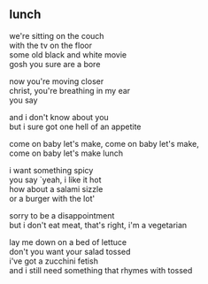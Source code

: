 ## lunch

we're sitting on the couch  
with the tv on the floor  
some old black and white movie  
gosh you sure are a bore

now you're moving closer  
christ, you're breathing in my ear  
you say

and i don't know about you  
but i sure got one hell of an appetite

come on baby let's make, come on baby let's make,  
come on baby let's make lunch

i want something spicy  
you say \`yeah, i like it hot  
how about a salami sizzle  
or a burger with the lot'

sorry to be a disappointment  
but i don't eat meat, that's right, i'm a vegetarian

lay me down on a bed of lettuce  
don't you want your salad tossed  
i've got a zucchini fetish  
and i still need something that rhymes with tossed

